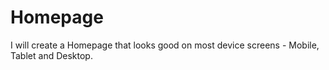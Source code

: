 # Homepage

I will create a Homepage that looks good on most device screens - Mobile, Tablet and Desktop.

